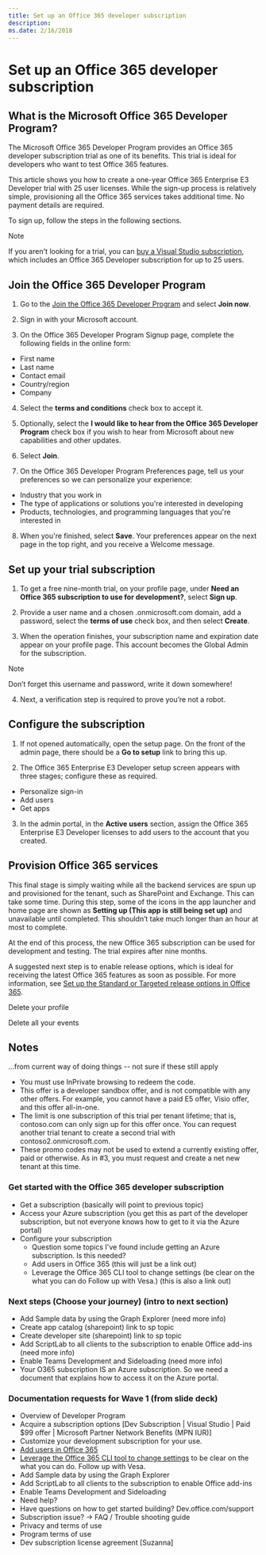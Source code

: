 ```yaml
---
title: Set up an Office 365 developer subscription
description: 
ms.date: 2/16/2018
---
```



# Set up an Office 365 developer subscription 

## What is the Microsoft Office 365 Developer Program? 

The Microsoft Office 365 Developer Program provides an Office 365 developer subscription trial as one of its benefits. This trial is ideal for developers who want to test Office 365 features.

This article shows you how to create a one-year Office 365 Enterprise E3 Developer trial with 25 user licenses. While the sign-up process is relatively simple, provisioning all the Office 365 services takes additional time. No payment details are required. 

To sign up, follow the steps in the following sections.

> [!NOTE] 
> If you aren't looking for a trial, you can [buy a Visual Studio subscription](https://www.visualstudio.com/vs/pricing/), which includes an Office 365 Developer subscription for up to 25 users. 

## Join the Office 365 Developer Program

1. Go to the [Join the Office 365 Developer Program](https://aka.ms/devprogram) and select **Join now**.

2. Sign in with your Microsoft account.

3. On the Office 365 Developer Program Signup page, complete the following fields in the online form:
  - First name
  - Last name
  - Contact email
  - Country/region
  - Company

4. Select the **terms and conditions** check box to accept it.

5. Optionally, select the **I would like to hear from the Office 365 Developer Program** check box if you wish to hear from Microsoft about new capabilities and other updates. 

6. Select **Join**.

7. On the Office 365 Developer Program Preferences page, tell us your preferences so we can personalize your experience: 
  - Industry that you work in
  - The type of applications or solutions you're interested in developing
  - Products, technologies, and programming languages that you're interested in

8. When you're finished, select **Save**. Your preferences appear on the next page in the top right, and you receive a Welcome message.

## Set up your trial subscription

1. To get a free nine-month trial, on your profile page, under **Need an Office 365 subscription to use for development?**, select **Sign up**.

2. Provide a user name and a chosen .onmicrosoft.com domain, add a password, select the **terms of use** check box, and then select **Create**. <!--Is this a new user name and password for the subscription that's different from their MSA or Azure AD info? If so, we need more information in the UI about how to fill out these fields, or we can add it to this documentation.-->

3. When the operation finishes, your subscription name and expiration date appear on your profile page. This account becomes the Global Admin for the subscription.

  > [!NOTE] 
  > Don’t forget this username and password, write it down somewhere!

4. Next, a verification step is required to prove you’re not a robot.

<!--I copied the following sections from the wiki page and am not sure what the new experience will be. -->


## Configure the subscription 

1. If not opened automatically, open the setup page.  On the front of the admin page, there should be a **Go to setup** link to bring this up.   

2. The Office 365 Enterprise E3 Developer setup screen appears with three stages; configure these as required. 
  - Personalize sign-in 
  - Add users 
  - Get apps 

3. In the admin portal, in the **Active users** section, assign the Office 365 Enterprise E3 Developer licenses to add users to the account that you created. 

## Provision Office 365 services

This final stage is simply waiting while all the backend services are spun up and provisioned for the tenant, such as SharePoint and Exchange.  This can take some time. During this step, some of the icons in the app launcher and home page are shown as **Setting up (This app is still being set up)** and unavailable until completed. This shouldn’t take much longer than an hour at most to complete.

At the end of this process, the new Office 365 subscription can be used for development and testing. The trial expires after nine months.

A suggested next step is to enable release options, which is ideal for receiving the latest Office 365 features as soon as possible. For more information, see [Set up the Standard or Targeted release options in Office 365](https://support.office.com/en-us/article/set-up-the-standard-or-targeted-release-options-in-office-365-3b3adfa4-1777-4ff0-b606-fb8732101f47?ui=en-US&rs=en-US&ad=US).

Delete your profile

Delete all your events

## Notes 

...from current way of doing things -- not sure if these still apply

- You must use InPrivate browsing to redeem the code. 
- This offer is a developer sandbox offer, and is not compatible with any other offers.  For example, you cannot have a paid E5 offer, Visio offer, and this offer all-in-one. 
- The limit is one subscription of this trial per tenant lifetime; that is, contoso.com can only sign up for this offer once.  You can request another trial tenant to create a second trial with contoso2.onmicrosoft.com. 
- These promo codes may not be used to extend a currently existing offer, paid or otherwise.  As in #3, you must request and create a net new tenant at this time.

### Get started with the Office 365 developer subscription 

- Get a subscription (basically will point to previous topic) 
- Access your Azure subscription (you get this as part of the developer subscription, but not everyone knows how to get to it via the Azure portal) 
- Configure your subscription 
  - Question some topics I've found include getting an Azure subscription. Is this needed? 
  - Add users in Office 365 (this will just be a link out) 
  - Leverage the Office 365 CLI tool to change settings (be clear on the what you can do Follow up with Vesa.) (this is also a link out) 

### Next steps (Choose your journey) (intro to next section) 

- Add Sample data by using the Graph Explorer (need more info) 
- Create app catalog (sharepoint) link to sp topic 
- Create developer site (sharepoint) link to sp topic 
- Add ScriptLab to all clients to the subscription to enable Office add-ins (need more info) 
- Enable Teams Development and Sideloading (need more info) 
- Your O365 subscription IS an Azure subscription. So we need a document that explains how to access it on the Azure portal.

### Documentation requests for Wave 1 (from slide deck)

- Overview of Developer Program​
- Acquire a subscription options  [Dev Subscription | Visual Studio | Paid $99 offer | Microsoft Partner Network Benefits (MPN IUR)]​
- Customize your development subscription for your use.​
- [Add users in Office 365](https://support.office.com/en-us/article/add-users-individually-or-in-bulk-to-office-365-admin-help-1970f7d6-03b5-442f-b385-5880b9c256ec) ​
- [Leverage the Office 365 CLI tool to change settings​](https://dev.office.com/blogs/announcing-office-365-cli-for-managing-your-office-365-subscription-on-any-platform)   to be clear on the what you can do. Follow up with Vesa.​
- Add Sample data by using the Graph Explorer​
- Add ScriptLab to all clients to the subscription to enable Office add-ins​
- Enable Teams Development and Sideloading​
- Need help?​
- Have questions on how to get started building? Dev.office.com/support​
- Subscription issue? ->  FAQ / Trouble shooting guide  ​
- Privacy and terms of use​
- Program terms of use ​
- Dev subscription license agreement [Suzanna]


